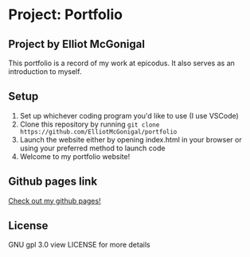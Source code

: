 # Project: Portfolio
## Project by Elliot McGonigal
This portfolio is a record of my work at epicodus. It also serves as an introduction to myself.
## Setup
1. Set up whichever coding program you'd like to use (I use VSCode)
2. Clone this repository by running `git clone https://github.com/ElliotMcGonigal/portfolio`
3. Launch the website either by opening index.html in your browser or using your preferred method to launch code
4. Welcome to my portfolio website!
## Github pages link
[Check out my github pages!](https://elliotmcgonigal.github.io/portfolio/)
## License
GNU gpl 3.0 view LICENSE for more details